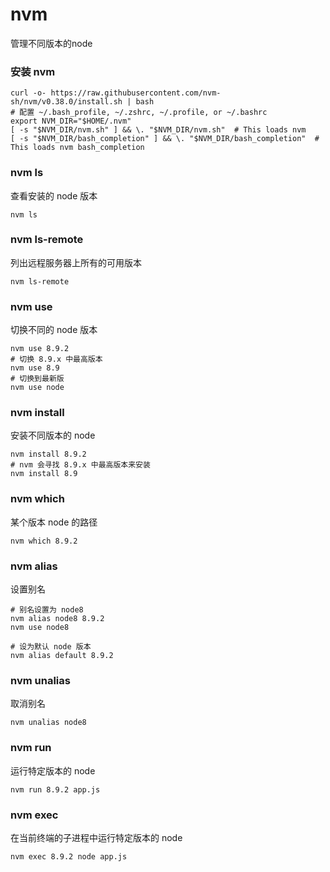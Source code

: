 # nvm
管理不同版本的node



### 安装 nvm
```
curl -o- https://raw.githubusercontent.com/nvm-sh/nvm/v0.38.0/install.sh | bash
# 配置 ~/.bash_profile, ~/.zshrc, ~/.profile, or ~/.bashrc
export NVM_DIR="$HOME/.nvm"
[ -s "$NVM_DIR/nvm.sh" ] && \. "$NVM_DIR/nvm.sh"  # This loads nvm
[ -s "$NVM_DIR/bash_completion" ] && \. "$NVM_DIR/bash_completion"  # This loads nvm bash_completion
```



### nvm ls
查看安装的 node 版本
```
nvm ls
```



### nvm ls-remote
列出远程服务器上所有的可用版本
```
nvm ls-remote
```



### nvm use
切换不同的 node 版本
```
nvm use 8.9.2
# 切换 8.9.x 中最高版本
nvm use 8.9
# 切换到最新版
nvm use node
```



### nvm install
安装不同版本的 node
```
nvm install 8.9.2
# nvm 会寻找 8.9.x 中最高版本来安装
nvm install 8.9
```



### nvm which
某个版本 node 的路径
```
nvm which 8.9.2
```



### nvm alias
设置别名
```
# 别名设置为 node8
nvm alias node8 8.9.2
nvm use node8

# 设为默认 node 版本
nvm alias default 8.9.2
```



### nvm unalias
取消别名
```
nvm unalias node8
```



### nvm run
运行特定版本的 node
```
nvm run 8.9.2 app.js
```



### nvm exec
在当前终端的子进程中运行特定版本的 node
```
nvm exec 8.9.2 node app.js
```
